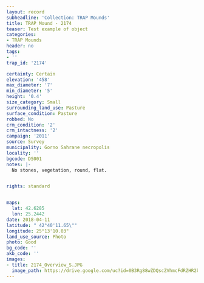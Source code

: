 ```yaml
---
layout: record
subheadline: 'Collection: TRAP Mounds'
title: TRAP Mound - 2174
teaser: Test example of object
categories:
- TRAP Mounds
header: no
tags:
- ''
trap_id: '2174'

certainty: Certain
elevation: '458'
max_diameter: '7'
min_diameter: '5'
height: '0.4'
size_category: Small
surrounding_land_use: Pasture
surface_condition: Pasture
robbed: No
crm_condition: '2'
crm_intactness: '2'
campaign: '2011'
source: Survey
municipality: Gorno Sahrane necropolis
locality: ''
bgcode: DS001
notes: |-
  No stones, vegetation, round, flat.


rights: standard


maps:
  lat: 42.6285
  lon: 25.2442
date: 2018-04-11
latitude: " 42°40'11.65\""
longitude: 25°13'10.03"
land_use_source: Photo
photo: Good
bg_code: ''
akb_code: ''
images:
- title: 2174_Overview_S.JPG
  image_path: https://drive.google.com/uc?id=0B3Rg88wZDQscZVhmcFdRZHR2bnM
---
```


